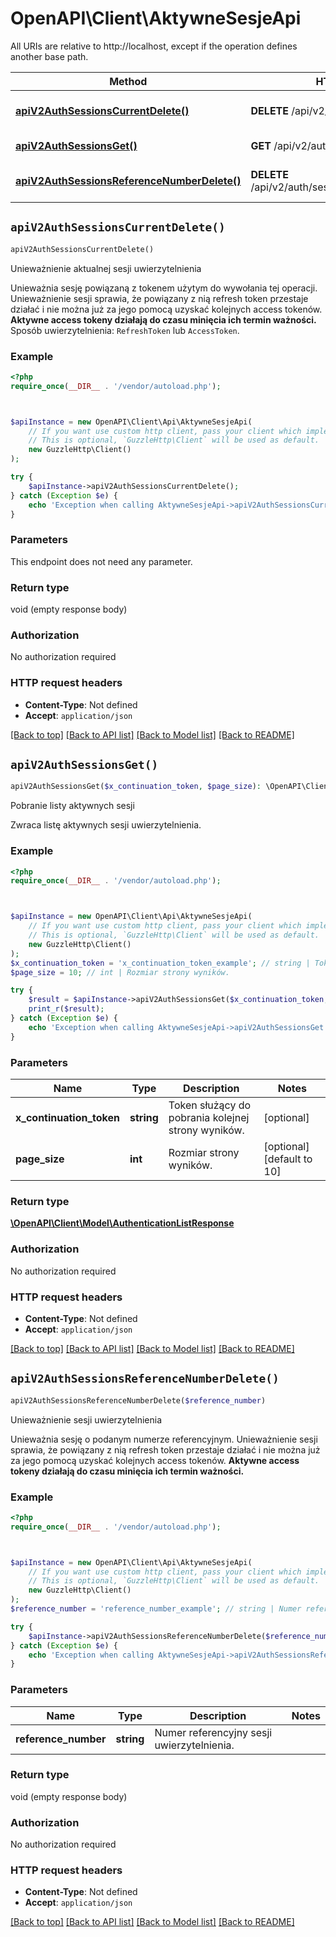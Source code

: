 # OpenAPI\Client\AktywneSesjeApi

All URIs are relative to http://localhost, except if the operation defines another base path.

| Method | HTTP request | Description |
| ------------- | ------------- | ------------- |
| [**apiV2AuthSessionsCurrentDelete()**](AktywneSesjeApi.md#apiV2AuthSessionsCurrentDelete) | **DELETE** /api/v2/auth/sessions/current | Unieważnienie aktualnej sesji uwierzytelnienia |
| [**apiV2AuthSessionsGet()**](AktywneSesjeApi.md#apiV2AuthSessionsGet) | **GET** /api/v2/auth/sessions | Pobranie listy aktywnych sesji |
| [**apiV2AuthSessionsReferenceNumberDelete()**](AktywneSesjeApi.md#apiV2AuthSessionsReferenceNumberDelete) | **DELETE** /api/v2/auth/sessions/{referenceNumber} | Unieważnienie sesji uwierzytelnienia |


## `apiV2AuthSessionsCurrentDelete()`

```php
apiV2AuthSessionsCurrentDelete()
```

Unieważnienie aktualnej sesji uwierzytelnienia

Unieważnia sesję powiązaną z tokenem użytym do wywołania tej operacji.    Unieważnienie sesji sprawia, że powiązany z nią refresh token przestaje działać i nie można już za jego pomocą uzyskać kolejnych access tokenów.  **Aktywne access tokeny działają do czasu minięcia ich termin ważności.**    Sposób uwierzytelnienia: `RefreshToken` lub `AccessToken`.

### Example

```php
<?php
require_once(__DIR__ . '/vendor/autoload.php');



$apiInstance = new OpenAPI\Client\Api\AktywneSesjeApi(
    // If you want use custom http client, pass your client which implements `GuzzleHttp\ClientInterface`.
    // This is optional, `GuzzleHttp\Client` will be used as default.
    new GuzzleHttp\Client()
);

try {
    $apiInstance->apiV2AuthSessionsCurrentDelete();
} catch (Exception $e) {
    echo 'Exception when calling AktywneSesjeApi->apiV2AuthSessionsCurrentDelete: ', $e->getMessage(), PHP_EOL;
}
```

### Parameters

This endpoint does not need any parameter.

### Return type

void (empty response body)

### Authorization

No authorization required

### HTTP request headers

- **Content-Type**: Not defined
- **Accept**: `application/json`

[[Back to top]](#) [[Back to API list]](../../README.md#endpoints)
[[Back to Model list]](../../README.md#models)
[[Back to README]](../../README.md)

## `apiV2AuthSessionsGet()`

```php
apiV2AuthSessionsGet($x_continuation_token, $page_size): \OpenAPI\Client\Model\AuthenticationListResponse
```

Pobranie listy aktywnych sesji

Zwraca listę aktywnych sesji uwierzytelnienia.

### Example

```php
<?php
require_once(__DIR__ . '/vendor/autoload.php');



$apiInstance = new OpenAPI\Client\Api\AktywneSesjeApi(
    // If you want use custom http client, pass your client which implements `GuzzleHttp\ClientInterface`.
    // This is optional, `GuzzleHttp\Client` will be used as default.
    new GuzzleHttp\Client()
);
$x_continuation_token = 'x_continuation_token_example'; // string | Token służący do pobrania kolejnej strony wyników.
$page_size = 10; // int | Rozmiar strony wyników.

try {
    $result = $apiInstance->apiV2AuthSessionsGet($x_continuation_token, $page_size);
    print_r($result);
} catch (Exception $e) {
    echo 'Exception when calling AktywneSesjeApi->apiV2AuthSessionsGet: ', $e->getMessage(), PHP_EOL;
}
```

### Parameters

| Name | Type | Description  | Notes |
| ------------- | ------------- | ------------- | ------------- |
| **x_continuation_token** | **string**| Token służący do pobrania kolejnej strony wyników. | [optional] |
| **page_size** | **int**| Rozmiar strony wyników. | [optional] [default to 10] |

### Return type

[**\OpenAPI\Client\Model\AuthenticationListResponse**](../Model/AuthenticationListResponse.md)

### Authorization

No authorization required

### HTTP request headers

- **Content-Type**: Not defined
- **Accept**: `application/json`

[[Back to top]](#) [[Back to API list]](../../README.md#endpoints)
[[Back to Model list]](../../README.md#models)
[[Back to README]](../../README.md)

## `apiV2AuthSessionsReferenceNumberDelete()`

```php
apiV2AuthSessionsReferenceNumberDelete($reference_number)
```

Unieważnienie sesji uwierzytelnienia

Unieważnia sesję o podanym numerze referencyjnym.    Unieważnienie sesji sprawia, że powiązany z nią refresh token przestaje działać i nie można już za jego pomocą uzyskać kolejnych access tokenów.  **Aktywne access tokeny działają do czasu minięcia ich termin ważności.**

### Example

```php
<?php
require_once(__DIR__ . '/vendor/autoload.php');



$apiInstance = new OpenAPI\Client\Api\AktywneSesjeApi(
    // If you want use custom http client, pass your client which implements `GuzzleHttp\ClientInterface`.
    // This is optional, `GuzzleHttp\Client` will be used as default.
    new GuzzleHttp\Client()
);
$reference_number = 'reference_number_example'; // string | Numer referencyjny sesji uwierzytelnienia.

try {
    $apiInstance->apiV2AuthSessionsReferenceNumberDelete($reference_number);
} catch (Exception $e) {
    echo 'Exception when calling AktywneSesjeApi->apiV2AuthSessionsReferenceNumberDelete: ', $e->getMessage(), PHP_EOL;
}
```

### Parameters

| Name | Type | Description  | Notes |
| ------------- | ------------- | ------------- | ------------- |
| **reference_number** | **string**| Numer referencyjny sesji uwierzytelnienia. | |

### Return type

void (empty response body)

### Authorization

No authorization required

### HTTP request headers

- **Content-Type**: Not defined
- **Accept**: `application/json`

[[Back to top]](#) [[Back to API list]](../../README.md#endpoints)
[[Back to Model list]](../../README.md#models)
[[Back to README]](../../README.md)
